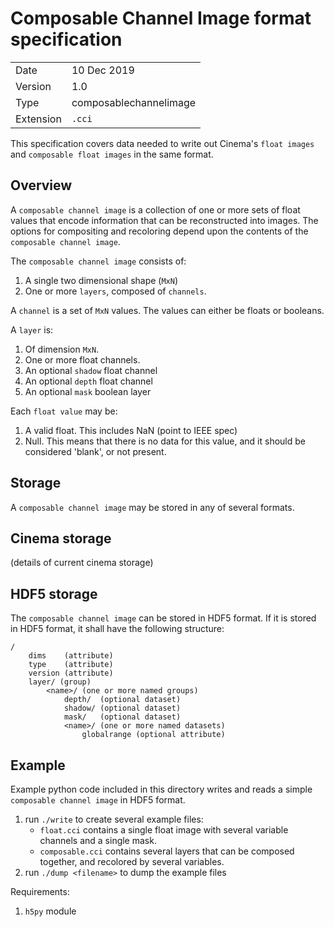 # Composable Channel Image format specification


|  |  |
|--|--|
| Date    | 10 Dec 2019 |
| Version | 1.0 |
| Type    | composablechannelimage |
| Extension | `.cci` |

This specification covers data needed to write out Cinema's `float images` and `composable float images` in the same format.

## Overview

A `composable channel image` is a collection of one or more sets of float values that encode information that can be reconstructed into images. The options for compositing and recoloring depend upon the contents of the `composable channel image`.

The `composable channel image` consists of: 

1. A single two dimensional shape (`MxN`)
1. One or more `layers`, composed of `channels`.

A `channel` is a set of `MxN` values. The values can either be floats or booleans. 

A `layer` is:

1. Of dimension `MxN`.
1. One or more float channels. 
1. An optional `shadow` float channel
1. An optional `depth` float channel 
1. An optional `mask` boolean layer 

Each `float value` may be:

1. A valid float. This includes NaN (point to IEEE spec)
1. Null. This means that there is no data for this value, and it should be considered 'blank', or not present. 

## Storage

A `composable channel image` may be stored in any of several formats.

## Cinema storage

(details of current cinema storage)

## HDF5 storage

The `composable channel image` can be stored in HDF5 format. If it is stored in HDF5 format, it shall have the following structure:

```
/
    dims    (attribute)
    type    (attribute)
    version (attribute)
    layer/ (group)
        <name>/ (one or more named groups)
            depth/  (optional dataset)
            shadow/ (optional dataset)
            mask/   (optional dataset)
            <name>/ (one or more named datasets) 
                globalrange (optional attribute)
```

## Example

Example python code included in this directory writes and reads a simple `composable channel image` in HDF5 format.

1. run `./write` to create several example files:
    - `float.cci` contains a single float image with several variable channels and a single mask.
    - `composable.cci` contains several layers that can be composed together, and recolored by several variables.  
1. run `./dump <filename>` to dump the example files


Requirements:

1. `h5py` module

